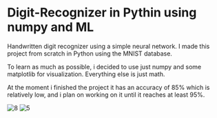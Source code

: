 # Digit-Recognizer in Pythin using numpy and ML


Handwritten digit recognizer using a simple neural network.
I made this project from scratch in Python using the MNIST database.

To learn as much as possible, i decided to use just numpy and some matplotlib for visualization.
Everything else is just math.

At the moment i finished the project it has an accuracy of 85% which is relatively low, and i plan on working on it until it reaches at least 95%.

![8](https://github.com/user-attachments/assets/71123ef9-9bb9-4b3e-a6d7-de2103312c25)
![5](https://github.com/user-attachments/assets/d446b733-7274-468b-be61-afc06904daec)
